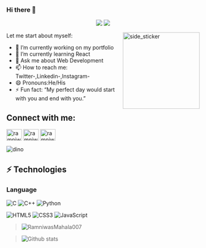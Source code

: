 ### Hi there 👋
<p align="center">
   <img src="https://readme-typing-svg.herokuapp.com?color=45ffaa&size=40&width=900&height=80&lines=Welcome-to-The-World-Of-Ramniwas-Mahala."/>
    <img src="https://readme-typing-svg.herokuapp.com?color=7FFF00&size=40&width=900&height=80&lines=Learning-React."/>
</p>
<img align="right" width=200px height=200px alt="side_sticker" src="https://media.giphy.com/media/TEnXkcsHrP4YedChhA/giphy.gif" />

Let me start about myself:

- 🔭 I’m currently working on my portfolio
- 🌱 I’m currently learning React
- 💬 Ask me about Web Development
- 📫 How to reach me: Twitter-,Linkedin-,Instagram-
- 😄 Pronouns:He/His
- ⚡ Fun fact: “My perfect day would start with you and end with you.”

<h2 align="left">Connect with me:</h2>
<p align="left">
<a href="https://www.linkedin.com/in/ramniwas-mahala-5a1a5b1a8" target="blank"><img align="center" src="https://cdn.jsdelivr.net/npm/simple-icons@3.0.1/icons/linkedin.svg" alt="ramniwas" height="30" width="40" /></a>
<a href="https://www.instagram.com/ramniwasmahala2002/" target="blank"><img align="center" src="https://cdn.jsdelivr.net/npm/simple-icons@3.0.1/icons/instagram.svg" alt="ramniwas" height="30" width="40" /></a>
<a href="https://twitter.com/RamniwasMahal14" target="blank"><img align="center" src="https://cdn.jsdelivr.net/npm/simple-icons@3.0.1/icons/twitter.svg" alt="ramniwas" height="30" width="40" /></a>

</p>

![dino](https://storage.googleapis.com/gweb-uniblog-publish-prod/original_images/Dino_non-birthday_version.gif)

## ⚡ Technologies

### Language

![C](https://img.shields.io/badge/-C-E34A86?style=flat-square&logo=C)
![C++](https://img.shields.io/badge/-C++-00599C?style=flat-square&logo=c)
![Python](https://img.shields.io/badge/-Python-black?style=flat-square&logo=Python)


![HTML5](https://img.shields.io/badge/-HTML5-E34F26?style=flat-square&logo=html5&logoColor=white)
![CSS3](https://img.shields.io/badge/-CSS3-1572B6?style=flat-square&logo=css3)
![JavaScript](https://img.shields.io/badge/-Javascript-1572B6?style=flat-square&logo=javascript)

> <img src="https://github-readme-stats.vercel.app/api/top-langs?username=RamniwasMahala007&show_icons=true&locale=en&layout=compact" alt="RamniwasMahala007"/>

> ![Github stats](https://github-readme-stats.vercel.app/api?username=RamniwasMahala007&theme=highcontrast&show_icons=true&count_private=true)
